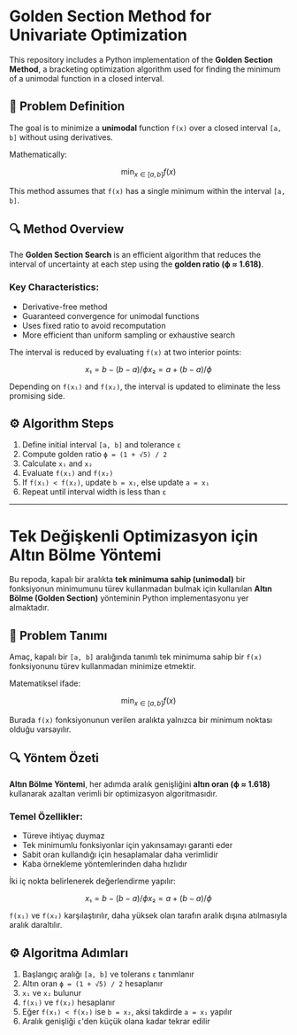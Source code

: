 # Golden Section Method for Univariate Optimization

This repository includes a Python implementation of the **Golden Section Method**, a bracketing optimization algorithm used for finding the minimum of a unimodal function in a closed interval.

## 📌 Problem Definition

The goal is to minimize a **unimodal** function `f(x)` over a closed interval `[a, b]` without using derivatives.

Mathematically:

```math
\min_{x \in [a, b]} f(x)
````

This method assumes that `f(x)` has a single minimum within the interval `[a, b]`.

## 🔍 Method Overview

The **Golden Section Search** is an efficient algorithm that reduces the interval of uncertainty at each step using the **golden ratio (ϕ ≈ 1.618)**.

### Key Characteristics:

* Derivative-free method
* Guaranteed convergence for unimodal functions
* Uses fixed ratio to avoid recomputation
* More efficient than uniform sampling or exhaustive search

The interval is reduced by evaluating `f(x)` at two interior points:

```math
x₁ = b - (b - a) / ϕ  
x₂ = a + (b - a) / ϕ
```

Depending on `f(x₁)` and `f(x₂)`, the interval is updated to eliminate the less promising side.

## ⚙️ Algorithm Steps

1. Define initial interval `[a, b]` and tolerance `ε`
2. Compute golden ratio `ϕ = (1 + √5) / 2`
3. Calculate `x₁` and `x₂`
4. Evaluate `f(x₁)` and `f(x₂)`
5. If `f(x₁) < f(x₂)`, update `b = x₂`, else update `a = x₁`
6. Repeat until interval width is less than `ε`

---

# Tek Değişkenli Optimizasyon için Altın Bölme Yöntemi

Bu repoda, kapalı bir aralıkta **tek minimuma sahip (unimodal)** bir fonksiyonun minimumunu türev kullanmadan bulmak için kullanılan **Altın Bölme (Golden Section)** yönteminin Python implementasyonu yer almaktadır.

## 📌 Problem Tanımı

Amaç, kapalı bir `[a, b]` aralığında tanımlı tek minimuma sahip bir `f(x)` fonksiyonunu türev kullanmadan minimize etmektir.

Matematiksel ifade:

```math
\min_{x \in [a, b]} f(x)
```

Burada `f(x)` fonksiyonunun verilen aralıkta yalnızca bir minimum noktası olduğu varsayılır.

## 🔍 Yöntem Özeti

**Altın Bölme Yöntemi**, her adımda aralık genişliğini **altın oran (ϕ ≈ 1.618)** kullanarak azaltan verimli bir optimizasyon algoritmasıdır.

### Temel Özellikler:

* Türeve ihtiyaç duymaz
* Tek minimumlu fonksiyonlar için yakınsamayı garanti eder
* Sabit oran kullandığı için hesaplamalar daha verimlidir
* Kaba örnekleme yöntemlerinden daha hızlıdır

İki iç nokta belirlenerek değerlendirme yapılır:

```math
x₁ = b - (b - a) / ϕ  
x₂ = a + (b - a) / ϕ
```

`f(x₁)` ve `f(x₂)` karşılaştırılır, daha yüksek olan tarafın aralık dışına atılmasıyla aralık daraltılır.

## ⚙️ Algoritma Adımları

1. Başlangıç aralığı `[a, b]` ve tolerans `ε` tanımlanır
2. Altın oran `ϕ = (1 + √5) / 2` hesaplanır
3. `x₁` ve `x₂` bulunur
4. `f(x₁)` ve `f(x₂)` hesaplanır
5. Eğer `f(x₁) < f(x₂)` ise `b = x₂`, aksi takdirde `a = x₁` yapılır
6. Aralık genişliği `ε`'den küçük olana kadar tekrar edilir

